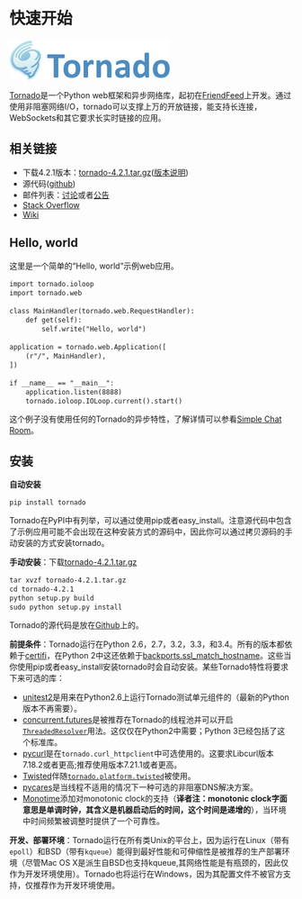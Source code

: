 # 快速开始

![images/tornado.png](images/tornado.png)

[Tornado](http://www.tornadoweb.org/)是一个Python web框架和异步网络库，起初在[FriendFeed](http://friendfeed.com/)上开发。通过使用非阻塞网络I/O，tornado可以支撑上万的开放链接，能支持长连接，WebSockets和其它要求长实时链接的应用。

## 相关链接

- 下载4.2.1版本：[tornado-4.2.1.tar.gz](https://pypi.python.org/packages/source/t/tornado/tornado-4.2.1.tar.gz)([版本说明](http://www.tornadoweb.org/en/stable/releases.html))
- 源代码([github](https://github.com/tornadoweb/tornado))
- 邮件列表：[讨论](http://groups.google.com/group/python-tornado)或者[公告](http://groups.google.com/group/python-tornado-announce)
- [Stack Overflow](http://stackoverflow.com/questions/tagged/tornado)
- [Wiki](https://github.com/tornadoweb/tornado/wiki/Links)

## Hello, world

这里是一个简单的“Hello, world”示例web应用。

	import tornado.ioloop
	import tornado.web
	
	class MainHandler(tornado.web.RequestHandler):
	    def get(self):
	        self.write("Hello, world")
	
	application = tornado.web.Application([
	    (r"/", MainHandler),
	])
	
	if __name__ == "__main__":
	    application.listen(8888)
	    tornado.ioloop.IOLoop.current().start()

这个例子没有使用任何的Tornado的异步特性，了解详情可以参看[Simple Chat Room](https://github.com/tornadoweb/tornado/tree/stable/demos/chat)。

## 安装

**自动安装**

	pip install tornado

Tornado在PyPI中有列举，可以通过使用pip或者easy_install。注意源代码中包含了示例应用可能不会出现在这种安装方式的源码中，因此你可以通过拷贝源码的手动安装的方式安装tornado。

**手动安装**：下载[tornado-4.2.1.tar.gz](https://pypi.python.org/packages/source/t/tornado/tornado-4.2.1.tar.gz)

	tar xvzf tornado-4.2.1.tar.gz
	cd tornado-4.2.1
	python setup.py build
	sudo python setup.py install

Tornado的源代码是放在[Github](https://github.com/tornadoweb/tornado)上的。

**前提条件**：Tornado运行在Python 2.6，2.7，3.2，3.3，和3.4。所有的版本都依赖于[certifi](https://pypi.python.org/pypi/certifi)，在Python 2中这还依赖于[backports.ssl_match_hostname](https://pypi.python.org/pypi/backports.ssl_match_hostname)。这些当你使用pip或者easy_install安装tornado时会自动安装。某些Tornado特性将要求下来可选的库：

- [unitest2](https://pypi.python.org/pypi/unittest2)是用来在Python2.6上运行Tornado测试单元组件的（最新的Python版本不再需要）。
- [concurrent.futures](https://pypi.python.org/pypi/futures)是被推荐在Tornado的线程池并可以开启[`ThreadedResolver`](http://www.tornadoweb.org/en/stable/netutil.html#tornado.netutil.ThreadedResolver)用法。这仅仅在Python2中需要；Python 3已经包括了这个标准库。
- [pycurl](http://pycurl.sourceforge.net/)是在`tornado.curl_httpclient`中可选使用的。这要求Libcurl版本7.18.2或者更高;推荐使用版本7.21.1或者更高。
- [Twisted](http://www.twistedmatrix.com/)伴随[`tornado.platform.twisted`](http://www.tornadoweb.org/en/stable/twisted.html#module-tornado.platform.twisted)被使用。
- [pycares](https://pypi.python.org/pypi/pycares)是当线程不适用的情况下一种可选的非阻塞DNS解决方案。
- [Monotime](https://pypi.python.org/pypi/Monotime)添加对monotonic clock的支持（**译者注：monotonic clock字面意思是单调时钟，其含义是机器启动后的时间，这个时间是递增的**），当环境中时间频繁被调整时提供了一个可靠性。

**开发、部署环境**：Tornado运行在所有类Unix的平台上，因为运行在Linux（带有`epoll`）和BSD（带有`kqueue`）能得到最好性能和可伸缩性是被推荐的生产部署环境（尽管Mac OS X是派生自BSD也支持kqueue,其网络性能是有瓶颈的，因此仅作为开发环境使用）。Tornado也将运行在Windows，因为其配置文件不被官方支持，仅推荐作为开发环境使用。